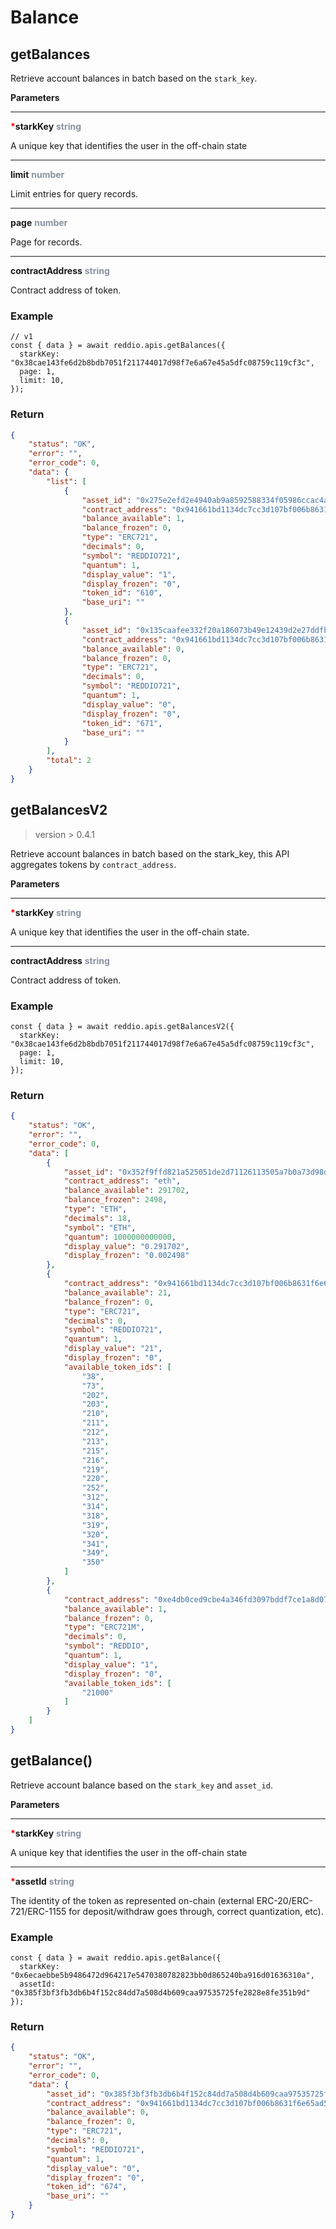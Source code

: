# Balance

## getBalances

Retrieve account balances in batch based on the `stark_key`.

**Parameters**

---

<strong style='color:red'>*</strong>**starkKey** <strong style='color:#8792a2'>string</strong>

A unique key that identifies the user in the off-chain state

---

**limit** <strong style='color:#8792a2'>number</strong>

Limit entries for query records.

---

**page** <strong style='color:#8792a2'>number</strong>

Page for records.

---

**contractAddress** <strong style='color:#8792a2'>string</strong>

Contract address of token.

### Example

```tsx
// v1
const { data } = await reddio.apis.getBalances({
  starkKey: "0x38cae143fe6d2b8bdb7051f211744017d98f7e6a67e45a5dfc08759c119cf3c",
  page: 1,
  limit: 10,
});
```

### Return

```json
{
	"status": "OK",
	"error": "",
	"error_code": 0,
	"data": {
		"list": [
			{
				"asset_id": "0x275e2efd2e4940ab9a8592588334f05986ccac4a3f70108f0515c06ca94246",
				"contract_address": "0x941661bd1134dc7cc3d107bf006b8631f6e65ad5",
				"balance_available": 1,
				"balance_frozen": 0,
				"type": "ERC721",
				"decimals": 0,
				"symbol": "REDDIO721",
				"quantum": 1,
				"display_value": "1",
				"display_frozen": "0",
				"token_id": "610",
				"base_uri": ""
			},
			{
				"asset_id": "0x135caafee332f20a186073b49e12439d2e27ddfb2150d58110b1fd839c6cf78",
				"contract_address": "0x941661bd1134dc7cc3d107bf006b8631f6e65ad5",
				"balance_available": 0,
				"balance_frozen": 0,
				"type": "ERC721",
				"decimals": 0,
				"symbol": "REDDIO721",
				"quantum": 1,
				"display_value": "0",
				"display_frozen": "0",
				"token_id": "671",
				"base_uri": ""
			}
		],
		"total": 2
	}
}
```

## getBalancesV2

> version > 0.4.1

Retrieve account balances in batch based on the stark_key, this API aggregates tokens by `contract_address`.

**Parameters**

---

<strong style='color:red'>*</strong>**starkKey** <strong style='color:#8792a2'>string</strong>

A unique key that identifies the user in the off-chain state.

---

**contractAddress** <strong style='color:#8792a2'>string</strong>

Contract address of token.

### Example

```tsx
const { data } = await reddio.apis.getBalancesV2({
  starkKey: "0x38cae143fe6d2b8bdb7051f211744017d98f7e6a67e45a5dfc08759c119cf3c",
  page: 1,
  limit: 10,
});
```

### Return

```json
{
	"status": "OK",
	"error": "",
	"error_code": 0,
	"data": [
		{
			"asset_id": "0x352f9ffd821a525051de2d71126113505a7b0a73d98dbc0ac0ff343cfbdef5e",
			"contract_address": "eth",
			"balance_available": 291702,
			"balance_frozen": 2498,
			"type": "ETH",
			"decimals": 18,
			"symbol": "ETH",
			"quantum": 1000000000000,
			"display_value": "0.291702",
			"display_frozen": "0.002498"
		},
		{
			"contract_address": "0x941661bd1134dc7cc3d107bf006b8631f6e65ad5",
			"balance_available": 21,
			"balance_frozen": 0,
			"type": "ERC721",
			"decimals": 0,
			"symbol": "REDDIO721",
			"quantum": 1,
			"display_value": "21",
			"display_frozen": "0",
			"available_token_ids": [
				"38",
				"73",
				"202",
				"203",
				"210",
				"211",
				"212",
				"213",
				"215",
				"216",
				"219",
				"220",
				"252",
				"312",
				"314",
				"318",
				"319",
				"320",
				"341",
				"349",
				"350"
			]
		},
		{
			"contract_address": "0xe4db0ced9cbe4a346fd3097bddf7ce1a8d079169",
			"balance_available": 1,
			"balance_frozen": 0,
			"type": "ERC721M",
			"decimals": 0,
			"symbol": "REDDIO",
			"quantum": 1,
			"display_value": "1",
			"display_frozen": "0",
			"available_token_ids": [
				"21000"
			]
		}
	]
}
```

## getBalance()

Retrieve account balance based on the `stark_key` and `asset_id`.

**Parameters**

---

<strong style='color:red'>*</strong>**starkKey** <strong style='color:#8792a2'>string</strong>

A unique key that identifies the user in the off-chain state

---

<strong style='color:red'>*</strong>**assetId** <strong style='color:#8792a2'>string</strong>

The identity of the token as represented on-chain (external ERC-20/ERC-721/ERC-1155 for deposit/withdraw goes through, correct quantization, etc).

### Example

```tsx
const { data } = await reddio.apis.getBalance({
  starkKey: "0x6ecaebbe5b9486472d964217e5470380782823bb0d865240ba916d01636310a",
  assetId: "0x385f3bf3fb3db6b4f152c84dd7a508d4b609caa97535725fe2828e8fe351b9d"
});
```

### Return 

```json
{
	"status": "OK",
	"error": "",
	"error_code": 0,
	"data": {
		"asset_id": "0x385f3bf3fb3db6b4f152c84dd7a508d4b609caa97535725fe2828e8fe351b9d",
		"contract_address": "0x941661bd1134dc7cc3d107bf006b8631f6e65ad5",
		"balance_available": 0,
		"balance_frozen": 0,
		"type": "ERC721",
		"decimals": 0,
		"symbol": "REDDIO721",
		"quantum": 1,
		"display_value": "0",
		"display_frozen": "0",
		"token_id": "674",
		"base_uri": ""
	}
}
```